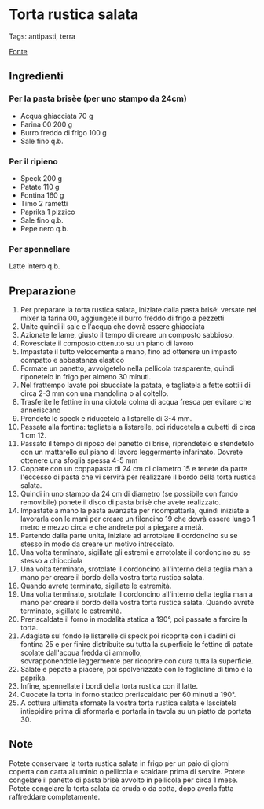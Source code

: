 # Torta rustica salata

Tags: antipasti, terra

[Fonte](https://ricette.giallozafferano.it/Torta-rustica-salata.html)


## Ingredienti

### Per la pasta brisèe (per uno stampo da 24cm)
* Acqua ghiacciata 70 g
* Farina 00 200 g
* Burro freddo di frigo 100 g
* Sale fino q.b.

### Per il ripieno
* Speck 200 g
* Patate 110 g
* Fontina 160 g
* Timo 2 rametti
* Paprika 1 pizzico
* Sale fino q.b.
* Pepe nero q.b.

### Per spennellare
Latte intero q.b.


## Preparazione
1. Per preparare la torta rustica salata, iniziate dalla pasta brisé: versate nel mixer la farina 00, 
aggiungete il burro freddo di frigo a pezzetti 
2. Unite quindi il sale e l'acqua che dovrà essere ghiacciata
3. Azionate le lame, giusto il tempo di creare un composto sabbioso.
4. Rovesciate il composto ottenuto su un piano di lavoro
5. Impastate il tutto velocemente a mano, fino ad ottenere un impasto compatto e abbastanza elastico
6. Formate un panetto, avvolgetelo nella pellicola trasparente, quindi riponetelo in frigo per almeno 30 minuti.  
7. Nel frattempo lavate poi sbucciate la patata, e tagliatela a fette sottili di circa 2-3 mm con una mandolina o al coltello.
8. Trasferite le fettine in una ciotola colma di acqua fresca per evitare che anneriscano
9. Prendete lo speck e riducetelo a listarelle di 3-4 mm. 
10. Passate alla fontina: tagliatela a listarelle, poi riducetela a cubetti di circa 1 cm 12. 
11. Passato il tempo di riposo del panetto di brisé, riprendetelo e stendetelo con un mattarello sul piano di lavoro 
leggermente infarinato. Dovrete ottenere una sfoglia spessa 4-5 mm
12. Coppate con un coppapasta di 24 cm di diametro 15 e tenete da parte l'eccesso di pasta che vi servirà 
per realizzare il bordo della torta rustica salata. 
13. Quindi in uno stampo da 24 cm di diametro (se possibile con fondo removibile) ponete il disco di pasta brisè 
che avete realizzato.
14. Impastate a mano la pasta avanzata per ricompattarla, quindi iniziate a lavorarla con le mani 
per creare un filoncino 19 che dovrà essere lungo 1 metro e mezzo circa e che andrete poi a piegare a metà.
15. Partendo dalla parte unita, iniziate ad arrotolare il cordoncino su se stesso in modo da creare 
un motivo intrecciato.
16. Una volta terminato, sigillate gli estremi e arrotolate il cordoncino su se stesso a chiocciola
17. Una volta terminato, srotolate il cordoncino all'interno della teglia man a mano per creare il bordo 
della vostra torta rustica salata.
18. Quando avrete terminato, sigillate le estremità.
19. Una volta terminato, srotolate il cordoncino all'interno della teglia man a mano per creare 
il bordo della vostra torta rustica salata. Quando avrete terminato, sigillate le estremità. 
20. Preriscaldate il forno in modalità statica a 190°, poi passate a farcire la torta. 
21. Adagiate sul fondo le listarelle di speck poi ricoprite con i dadini di fontina 25 e per finire 
distribuite su tutta la superficie le fettine di patate scolate dall'acqua fredda di ammollo,  
sovrapponendole leggermente per ricoprire con cura tutta la superficie.
22. Salate e pepate a piacere, poi spolverizzate con le foglioline di timo e la paprika.
23. Infine, spennellate i bordi della torta rustica con il latte.
24. Cuocete la torta in forno statico preriscaldato per 60 minuti a 190°.
25. A cottura ultimata sfornate la vostra torta rustica salata e lasciatela intiepidire 
prima di sformarla e portarla in tavola su un piatto da portata 30.


## Note
Potete conservare la torta rustica salata in frigo per un paio di giorni coperta con carta alluminio 
o pellicola e scaldare prima di servire. Potete congelare il panetto di pasta brisè avvolto in pellicola
per circa 1 mese. Potete congelare la torta salata da cruda o da cotta, dopo averla fatta raffreddare completamente.